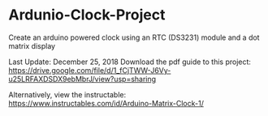 # Ardunio-Clock-Project
Create an arduino powered clock using an RTC (DS3231) module and a dot matrix display

Last Update: December 25, 2018
Download the pdf guide to this project: https://drive.google.com/file/d/1_fCjTWW-J6Vy-u25LRFAXDSDX9ebMbrJ/view?usp=sharing

Alternatively, view the instructable: https://www.instructables.com/id/Arduino-Matrix-Clock-1/
